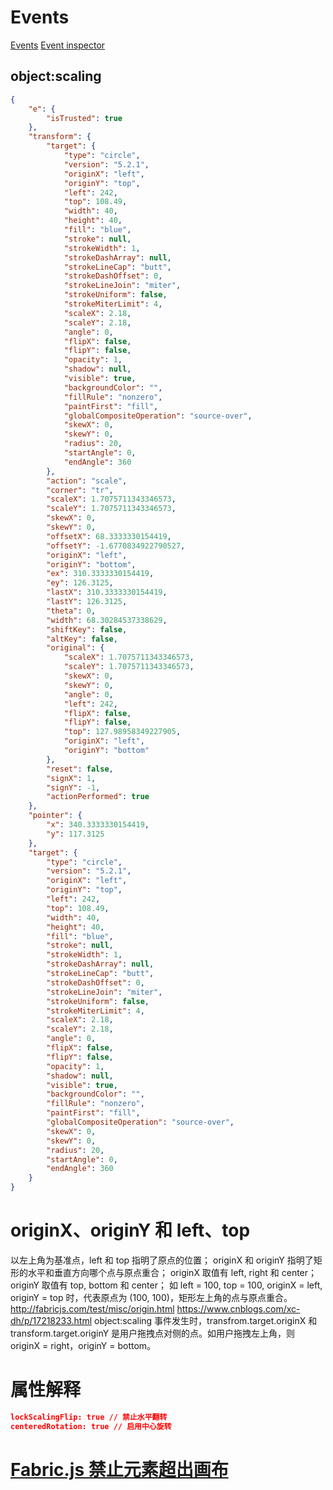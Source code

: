 # Events
[Events](http://fabricjs.com/fabric-intro-part-2#events)
[Event inspector](http://fabricjs.com/events)

## object:scaling
```json
{
	"e": {
		"isTrusted": true
	},
	"transform": {
		"target": {
			"type": "circle",
			"version": "5.2.1",
			"originX": "left",
			"originY": "top",
			"left": 242,
			"top": 108.49,
			"width": 40,
			"height": 40,
			"fill": "blue",
			"stroke": null,
			"strokeWidth": 1,
			"strokeDashArray": null,
			"strokeLineCap": "butt",
			"strokeDashOffset": 0,
			"strokeLineJoin": "miter",
			"strokeUniform": false,
			"strokeMiterLimit": 4,
			"scaleX": 2.18,
			"scaleY": 2.18,
			"angle": 0,
			"flipX": false,
			"flipY": false,
			"opacity": 1,
			"shadow": null,
			"visible": true,
			"backgroundColor": "",
			"fillRule": "nonzero",
			"paintFirst": "fill",
			"globalCompositeOperation": "source-over",
			"skewX": 0,
			"skewY": 0,
			"radius": 20,
			"startAngle": 0,
			"endAngle": 360
		},
		"action": "scale",
		"corner": "tr",
		"scaleX": 1.7075711343346573,
		"scaleY": 1.7075711343346573,
		"skewX": 0,
		"skewY": 0,
		"offsetX": 68.3333330154419,
		"offsetY": -1.6770834922790527,
		"originX": "left",
		"originY": "bottom",
		"ex": 310.3333330154419,
		"ey": 126.3125,
		"lastX": 310.3333330154419,
		"lastY": 126.3125,
		"theta": 0,
		"width": 68.30284537338629,
		"shiftKey": false,
		"altKey": false,
		"original": {
			"scaleX": 1.7075711343346573,
			"scaleY": 1.7075711343346573,
			"skewX": 0,
			"skewY": 0,
			"angle": 0,
			"left": 242,
			"flipX": false,
			"flipY": false,
			"top": 127.98958349227905,
			"originX": "left",
			"originY": "bottom"
		},
		"reset": false,
		"signX": 1,
		"signY": -1,
		"actionPerformed": true
	},
	"pointer": {
		"x": 340.3333330154419,
		"y": 117.3125
	},
	"target": {
		"type": "circle",
		"version": "5.2.1",
		"originX": "left",
		"originY": "top",
		"left": 242,
		"top": 108.49,
		"width": 40,
		"height": 40,
		"fill": "blue",
		"stroke": null,
		"strokeWidth": 1,
		"strokeDashArray": null,
		"strokeLineCap": "butt",
		"strokeDashOffset": 0,
		"strokeLineJoin": "miter",
		"strokeUniform": false,
		"strokeMiterLimit": 4,
		"scaleX": 2.18,
		"scaleY": 2.18,
		"angle": 0,
		"flipX": false,
		"flipY": false,
		"opacity": 1,
		"shadow": null,
		"visible": true,
		"backgroundColor": "",
		"fillRule": "nonzero",
		"paintFirst": "fill",
		"globalCompositeOperation": "source-over",
		"skewX": 0,
		"skewY": 0,
		"radius": 20,
		"startAngle": 0,
		"endAngle": 360
	}
}
```

# originX、originY 和 left、top
以左上角为基准点，left 和 top 指明了原点的位置；
originX 和 originY 指明了矩形的水平和垂直方向哪个点与原点重合；
originX 取值有 left, right 和 center；
originY 取值有 top, bottom 和 center；
如 left = 100, top = 100, originX = left, originY = top 时，代表原点为 (100, 100)，矩形左上角的点与原点重合。
http://fabricjs.com/test/misc/origin.html
https://www.cnblogs.com/xc-dh/p/17218233.html
object:scaling 事件发生时，transfrom.target.originX 和 transform.target.originY 是用户拖拽点对侧的点。如用户拖拽左上角，则 originX = right，originY = bottom。

# 属性解释
```Json
lockScalingFlip: true // 禁止水平翻转
centeredRotation: true // 启用中心旋转
```

# [Fabric.js 禁止元素超出画布](https://cloud.tencent.com/developer/article/2119056)